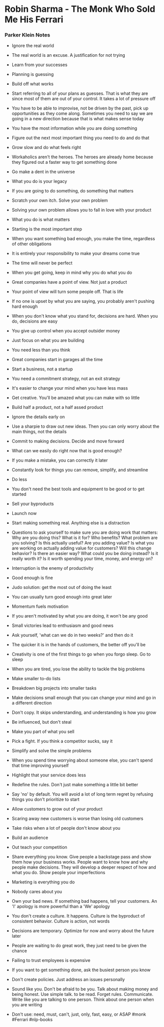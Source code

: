 # Robin Sharma - The Monk Who Sold Me His Ferrari
### Parker Klein Notes
-   Ignore the real world
    
-   The real world is an excuse. A justification for not trying
    
-   Learn from your successes
    
-   Planning is guessing
    
-   Build off what works
    
-   Start referring to all of your plans as guesses. That is what they are since most of them are out of your control. It takes a lot of pressure off
    
-   You have to be able to improvise, not be driven by the past, pick up opportunities as they come along. Sometimes you need to say we are going in a new direction because that is what makes sense today
    
-   You have the most information while you are doing something
    
-   Figure out the next most important thing you need to do and do that
    
-   Grow slow and do what feels right
    
-   Workaholics aren't the heroes. The heroes are already home because they figured out a faster way to get something done
    
-   Go make a dent in the universe
    
-   What you do is your legacy
    
-   If you are going to do something, do something that matters
    
-   Scratch your own itch. Solve your own problem
    
-   Solving your own problem allows you to fall in love with your product
    
-   What you do is what matters
    
-   Starting is the most important step
    
-   When you want something bad enough, you make the time, regardless of other obligations
    
-   It is entirely your responsibility to make your dreams come true
    
-   The time will never be perfect
    
-   When you get going, keep in mind why you do what you do
    
-   Great companies have a point of view. Not just a product
    
-   Your point of view will turn some people off. That is life
    
-   If no one is upset by what you are saying, you probably aren't pushing hard enough
    
-   When you don't know what you stand for, decisions are hard. When you do, decisions are easy
    
-   You give up control when you accept outsider money
    
-   Just focus on what you are building
    
-   You need less than you think
    
-   Great companies start in garages all the time
    
-   Start a business, not a startup
    
-   You need a commitment strategy, not an exit strategy
    
-   It's easier to change your mind when you have less mass
    
-   Get creative. You'll be amazed what you can make with so little
    
-   Build half a product, not a half assed product
    
-   Ignore the details early on
    
-   Use a sharpie to draw out new ideas. Then you can only worry about the main things, not the details
    
-   Commit to making decisions. Decide and move forward
    
-   What can we easily do right now that is good enough?
    
-   If you make a mistake, you can correctly it later
    
-   Constantly look for things you can remove, simplify, and streamline
    
-   Do less
    
-   You don't need the best tools and equipment to be good or to get started
    
-   Sell your byproducts
    
-   Launch now
    
-   Start making something real. Anything else is a distraction
    
-   Questions to ask yourself to make sure you are doing work that matters: Why are you doing this? What is it for? Who benefits? What problem are you solving? Is this actually useful? Are you adding value? Is what you are working on actually adding value for customers? Will this change behavior? Is there an easier way? What could you be doing instead? Is it really worth it? Is it worth spending your time, money, and energy on?
    
-   Interruption is the enemy of productivity
    
-   Good enough is fine
    
-   Judo solution: get the most out of doing the least
    
-   You can usually turn good enough into great later
    
-   Momentum fuels motivation
    
-   If you aren't motivated by what you are doing, it won't be any good
    
-   Small victories lead to enthusiasm and good news
    
-   Ask yourself, 'what can we do in two weeks?' and then do it
    
-   The quicker it is in the hands of customers, the better off you'll be
    
-   Creativity is one of the first things to go when you forgo sleep. Go to sleep
    
-   When you are tired, you lose the ability to tackle the big problems
    
-   Make smaller to-do lists
    
-   Breakdown big projects into smaller tasks
    
-   Make decisions small enough that you can change your mind and go in a different direction
    
-   Don't copy. It skips understanding, and understanding is how you grow
    
-   Be influenced, but don't steal
    
-   Make you part of what you sell
    
-   Pick a fight. If you think a competitor sucks, say it
    
-   Simplify and solve the simple problems
    
-   When you spend time worrying about someone else, you can't spend that time improving yourself
    
-   Highlight that your service does less
    
-   Redefine the rules. Don't just make something a little bit better
    
-   Say 'no' by default. You will avoid a lot of long term regret by refusing things you don't prioritize to start
    
-   Allow customers to grow out of your product
    
-   Scaring away new customers is worse than losing old customers
    
-   Take risks when a lot of people don't know about you
    
-   Build an audience
    
-   Out teach your competition
    
-   Share everything you know. Give people a backstage pass and show them how your business works. People want to know how and why people make decisions. They will develop a deeper respect of how and what you do. Show people your imperfections
    
-   Marketing is everything you do
    
-   Nobody cares about you
    
-   Own your bad news. If something bad happens, tell your customers. An 'I' apology is more powerful than a 'We' apology
    
-   You don't create a culture. It happens. Culture is the byproduct of consistent behavior. Culture is action, not words
    
-   Decisions are temporary. Optimize for now and worry about the future later
    
-   People are waiting to do great work, they just need to be given the chance
    
-   Failing to trust employees is expensive
    
-   If you want to get something done, ask the busiest person you know
    
-   Don't create policies. Just address an issues personally
    
-   Sound like you. Don't be afraid to be you. Talk about making money and being honest. Use simple talk. to be read. Forget rules. Communicate. Write like you are talking to one person. Think about one person when you are writing
    
-   Don't use: need, must, can't, just, only, fast, easy, or ASAP
#monk
#Ferrari
#nlp-books 